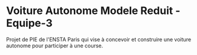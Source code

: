 # Voiture Autonome Modele Reduit - Equipe-3
Projet de PIE de l'ENSTA Paris qui vise à concevoir et construire une voiture autonome pour participer à une course.
